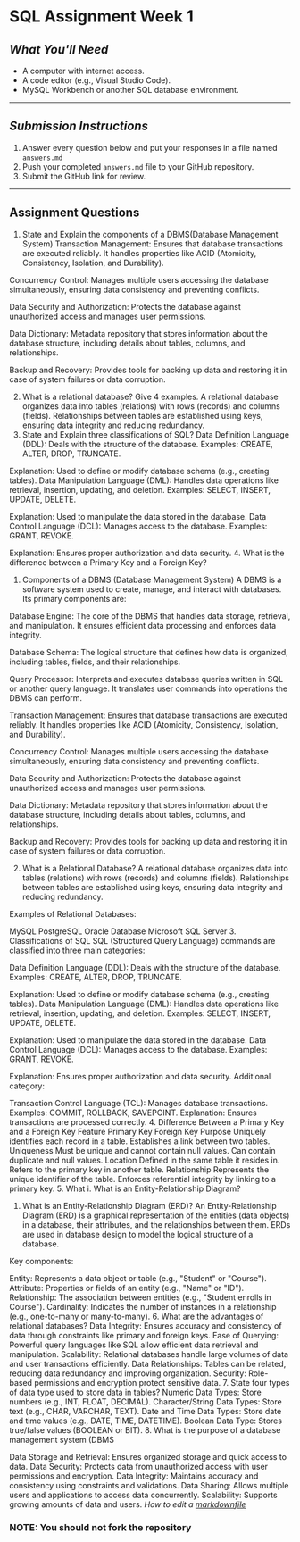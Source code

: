 # SQL Assignment Week 1


## *What You'll Need*
- A computer with internet access.
- A code editor (e.g., Visual Studio Code).
- MySQL Workbench or another SQL database environment.

---



## *Submission Instructions*
1. Answer every question below and put your responses in a file named `answers.md`
2. Push your completed `answers.md` file to your GitHub repository.
3. Submit the GitHub link for review.

---

## **Assignment Questions**

1. State and Explain the components of a DBMS(Database Management System)
Transaction Management:
Ensures that database transactions are executed reliably. It handles properties like ACID (Atomicity, Consistency, Isolation, and Durability).

Concurrency Control:
Manages multiple users accessing the database simultaneously, ensuring data consistency and preventing conflicts.

Data Security and Authorization:
Protects the database against unauthorized access and manages user permissions.

Data Dictionary:
Metadata repository that stores information about the database structure, including details about tables, columns, and relationships.

Backup and Recovery:
Provides tools for backing up data and restoring it in case of system failures or data corruption.


2. What is a relational database? Give 4 examples.
A relational database organizes data into tables (relations) with rows (records) and columns (fields). Relationships between tables are established using keys, ensuring data integrity and reducing redundancy.
3. State and Explain three classifications of SQL?
Data Definition Language (DDL):
Deals with the structure of the database.
Examples: CREATE, ALTER, DROP, TRUNCATE.

Explanation: Used to define or modify database schema (e.g., creating tables).
Data Manipulation Language (DML):
Handles data operations like retrieval, insertion, updating, and deletion.
Examples: SELECT, INSERT, UPDATE, DELETE.

Explanation: Used to manipulate the data stored in the database.
Data Control Language (DCL):
Manages access to the database.
Examples: GRANT, REVOKE.

Explanation: Ensures proper authorization and data security.
4. What is the difference between a Primary Key and a Foreign Key?

1. Components of a DBMS (Database Management System)
A DBMS is a software system used to create, manage, and interact with databases. Its primary components are:

Database Engine:
The core of the DBMS that handles data storage, retrieval, and manipulation. It ensures efficient data processing and enforces data integrity.

Database Schema:
The logical structure that defines how data is organized, including tables, fields, and their relationships.

Query Processor:
Interprets and executes database queries written in SQL or another query language. It translates user commands into operations the DBMS can perform.

Transaction Management:
Ensures that database transactions are executed reliably. It handles properties like ACID (Atomicity, Consistency, Isolation, and Durability).

Concurrency Control:
Manages multiple users accessing the database simultaneously, ensuring data consistency and preventing conflicts.

Data Security and Authorization:
Protects the database against unauthorized access and manages user permissions.

Data Dictionary:
Metadata repository that stores information about the database structure, including details about tables, columns, and relationships.

Backup and Recovery:
Provides tools for backing up data and restoring it in case of system failures or data corruption.

2. What is a Relational Database?
A relational database organizes data into tables (relations) with rows (records) and columns (fields). Relationships between tables are established using keys, ensuring data integrity and reducing redundancy.

Examples of Relational Databases:

MySQL
PostgreSQL
Oracle Database
Microsoft SQL Server
3. Classifications of SQL
SQL (Structured Query Language) commands are classified into three main categories:

Data Definition Language (DDL):
Deals with the structure of the database.
Examples: CREATE, ALTER, DROP, TRUNCATE.

Explanation: Used to define or modify database schema (e.g., creating tables).
Data Manipulation Language (DML):
Handles data operations like retrieval, insertion, updating, and deletion.
Examples: SELECT, INSERT, UPDATE, DELETE.

Explanation: Used to manipulate the data stored in the database.
Data Control Language (DCL):
Manages access to the database.
Examples: GRANT, REVOKE.

Explanation: Ensures proper authorization and data security.
Additional category:

Transaction Control Language (TCL):
Manages database transactions.
Examples: COMMIT, ROLLBACK, SAVEPOINT.
Explanation: Ensures transactions are processed correctly.
4. Difference Between a Primary Key and a Foreign Key
Feature	Primary Key	Foreign Key
Purpose	Uniquely identifies each record in a table.	Establishes a link between two tables.
Uniqueness	Must be unique and cannot contain null values.	Can contain duplicate and null values.
Location	Defined in the same table it resides in.	Refers to the primary key in another table.
Relationship	Represents the unique identifier of the table.	Enforces referential integrity by linking to a primary key.
5. What i. What is an Entity-Relationship Diagram?

1. What is an Entity-Relationship Diagram (ERD)?
An Entity-Relationship Diagram (ERD) is a graphical representation of the entities (data objects) in a database, their attributes, and the relationships between them. ERDs are used in database design to model the logical structure of a database.

Key components:

Entity: Represents a data object or table (e.g., "Student" or "Course").
Attribute: Properties or fields of an entity (e.g., "Name" or "ID").
Relationship: The association between entities (e.g., "Student enrolls in Course").
Cardinality: Indicates the number of instances in a relationship (e.g., one-to-many or many-to-many).
6. What are the advantages of relational databases?
Data Integrity: Ensures accuracy and consistency of data through constraints like primary and foreign keys.
Ease of Querying: Powerful query languages like SQL allow efficient data retrieval and manipulation.
Scalability: Relational databases handle large volumes of data and user transactions efficiently.
Data Relationships: Tables can be related, reducing data redundancy and improving organization.
Security: Role-based permissions and encryption protect sensitive data.
7. State four types of data type used to store data in tables?
   Numeric Data Types: Store numbers (e.g., INT, FLOAT, DECIMAL).
Character/String Data Types: Store text (e.g., CHAR, VARCHAR, TEXT).
Date and Time Data Types: Store date and time values (e.g., DATE, TIME, DATETIME).
Boolean Data Type: Stores true/false values (BOOLEAN or BIT).
8. What is the purpose of a database management system (DBMS

Data Storage and Retrieval: Ensures organized storage and quick access to data.
Data Security: Protects data from unauthorized access with user permissions and encryption.
Data Integrity: Maintains accuracy and consistency using constraints and validations.
Data Sharing: Allows multiple users and applications to access data concurrently.
Scalability: Supports growing amounts of data and users.
*How to edit a [markdownfile](https://www.markdownguide.org/basic-syntax/#headings)*

###  NOTE: You should not fork the repository
